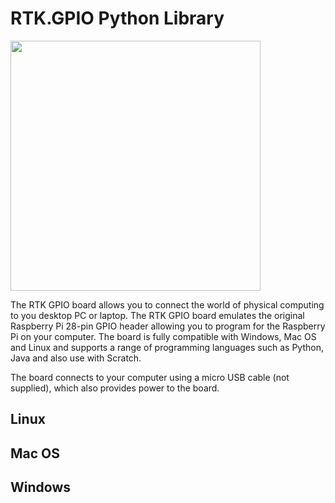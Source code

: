 # RTK.GPIO Python Library

<img src="https://drive.google.com/uc?id=1WCpukpmTQwl-og_CEDyViTiW0BDwfyT4" width="400" height="400">

The RTK GPIO board allows you to connect the world of physical computing to you desktop PC or laptop. The RTK GPIO board emulates the original Raspberry Pi 28-pin GPIO header allowing you to program for the Raspberry Pi on your computer. The board is fully compatible with Windows, Mac OS and Linux and supports a range of programming languages such as Python, Java and also use with Scratch.

The board connects to your computer using a micro USB cable (not supplied), which also provides power to the board.

## Linux


## Mac OS

## Windows
